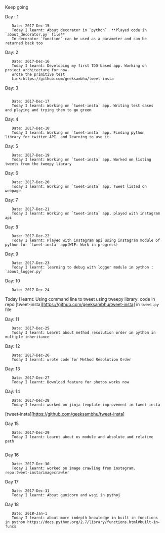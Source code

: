 Keep going

Day : 1

```
   Date: 2017-Dec-15
   Today I learnt: About decorator in `python`. **Played code in `about_decorator.py` file** 
   In decorator `function` can be used as a parameter and can be returned back too
```
Day: 2

```
   Date: 2017-Dec-16
   Today I learnt: Developing my first TDD based app. Working on project architecture for now. 
   wrote the primitive test 
   Link:https://github.com/geeksambhu/tweet-insta
```
Day: 3

```

   Date: 2017-Dec-17
   Today I learnt: Working on `tweet-insta` app. Writing test cases and playing and trying them to go green
```
Day: 4

```
   Date: 2017-Dec-18
   Today I learnt: Working on `tweet-insta` app. Finding python library for twitter API  and learning to use it.
```
Day: 5

```
   Date: 2017-Dec-19
   Today I learnt: Working on `tweet-insta` app. Worked on listing tweets from the tweepy library
```
Day: 6

```
   Date: 2017-Dec-20
   Today I learnt: Working on `tweet-insta` app. Tweet listed on webpage
```
Day: 7

```
   Date: 2017-Dec-21
   Today I learnt: Working on `tweet-insta` app. played with instagram api
```

Day: 8

```
   Date: 2017-Dec-22
   Today I learnt: Played with instagram api using instagram module of python for `tweet-insta` app(WIP: Work in progress)
```

Day: 9

```
   Date: 2017-Dec-23
   Today I learnt: learning to debug with logger module in python : `about_logger.py`
```

Day: 10

```
   Date: 2017-Dec-24
```

   Today I learnt: Using command line to tweet using tweepy library: code in repo [tweet-insta][https://github.com/geeksambhu/tweet-insta] in
`tweet.py` file 

Day: 11

```
   Date: 2017-Dec-25
   Today I learnt: Learnt about method resolution order in python in multiple inheritance

```

Day: 12

```
   Date: 2017-Dec-26
   Today I learnt: wrote code for Method Resolution Order

```

Day: 13

```
   Date: 2017-Dec-27
   Today I learnt: Download feature for photos works now

```

Day: 14

```
   Date: 2017-Dec-28
   Today I learnt: worked on jinja template improvement in tweet-insta

```
[tweet-insta][https://github.com/geeksambhu/tweet-insta]

Day 15
```
   Date: 2017-Dec-29
   Today I learnt: Learnt about os module and absolute and relative path


```

Day 16
```
   Date: 2017-Dec-30
   Today I learnt: worked on image crawling from instagram. repo:tweet-insta/imagecrawler
```

Day 17
```
   Date: 2017-Dec-31
   Today I learnt: About gunicorn and wsgi in pythoj
```

Day 18
```
   Date: 2018-Jan-1
   Today I learnt: about more indepth knowledge in built in functions in python https://docs.python.org/2.7/library/functions.html#built-in-funcs
```